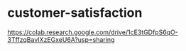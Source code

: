 # customer-satisfaction
https://colab.research.google.com/drive/1cE3tGDfpS6qO-3TffzqBavIXzEGxeU6A?usp=sharing
